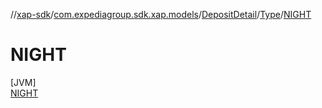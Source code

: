 //[xap-sdk](../../../../../index.md)/[com.expediagroup.sdk.xap.models](../../../index.md)/[DepositDetail](../../index.md)/[Type](../index.md)/[NIGHT](index.md)

# NIGHT

[JVM]\
[NIGHT](index.md)
